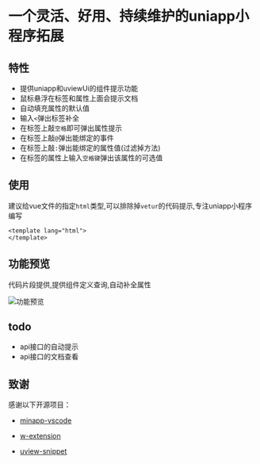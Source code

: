 # 一个灵活、好用、持续维护的uniapp小程序拓展

## 特性
   - 提供uniapp和uviewUi的组件提示功能
   - 鼠标悬浮在标签和属性上面会提示文档
   - 自动填充属性的默认值
   - 输入``<``弹出标签补全
   - 在标签上敲``空格``即可弹出属性提示
   - 在标签上敲``@``弹出能绑定的事件
   - 在标签上敲``:``弹出能绑定的属性值(过滤掉方法)
   - 在标签的属性上输入``空格键``弹出该属性的可选值
## 使用
   建议给vue文件的指定``html``类型,可以排除掉``vetur``的代码提示,专注uniapp小程序编写
   ```vue
   <template lang="html">
   </template>
   ```
## 功能预览

代码片段提供,提供组件定义查询,自动补全属性

![功能预览](https://github.com/EvStorM/uniapp-vscode/blob/master/resources/images/demo.gif?raw=true)


## todo

- api接口的自动提示
- api接口的文档查看

## 致谢

感谢以下开源项目：

- [minapp-vscode](https://github.com/wx-minapp/minapp-vscode)

- [w-extension](https://github.com/masterZSH/w-extension)
  
- [uview-snippet](https://github.com/xiashui1994/uview-snippet)
